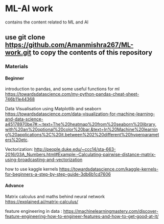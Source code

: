 # ML-AI work
contains the content related to ML and AI

## use git clone https://github.com/Amanmishra267/ML-work.git to copy the contents of this repository

### Materials

#### Beginner
introduction to pandas, and some useful functions for ml https://towardsdatascience.com/my-python-pandas-cheat-sheet-746b11e44368

Data Visualisation using Matplotlib and seaborn https://towardsdatascience.com/data-visualization-for-machine-learning-and-data-science-a45178970be7#:~:text=The%20heatmap%20from%20seaborn%20library,with%20an%20optional%20color%20bar.&text=In%20Machine%20learning%20applications%2C%20it,between%202%20different%20hyperparameters%20etc.

Vectorization:
http://people.duke.edu/~ccc14/sta-663-2016/03A_Numbers.html#Example:-Calculating-pairwise-distance-matrix-using-broadcasting-and-vectorization

how to use kaggle kernels https://towardsdatascience.com/kaggle-kernels-for-beginners-a-step-by-step-guide-3db6b1cd7606

#### Advance
Matrix calculus and maths behind neural network  https://explained.ai/matrix-calculus/

feature engineering in data : https://machinelearningmastery.com/discover-feature-engineering-how-to-engineer-features-and-how-to-get-good-at-it/

